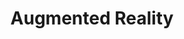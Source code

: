 ---
type: category
layout: archive
author_profile: true
permalink: /categories/augmented-reality
taxonomy: Augmented Reality
title: "Augmented Reality"
header:
  og_image: /assets/images/website_feature_image.png
  overlay_image: /assets/images/header-image-3.png
  caption: Copyright © Matthew Burruss
search: true
---